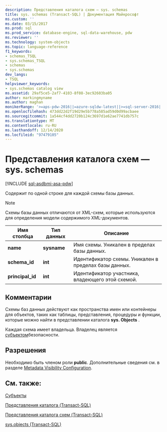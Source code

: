```yaml
---
description: Представления каталога схем — sys. schemas
title: sys. schemas (Transact-SQL) | Документация Майкрософт
ms.custom: ''
ms.date: 03/15/2017
ms.prod: sql
ms.prod_service: database-engine, sql-data-warehouse, pdw
ms.reviewer: ''
ms.technology: system-objects
ms.topic: language-reference
f1_keywords:
- schemas_TSQL
- sys.schemas_TSQL
- schemas
- sys.schemas
dev_langs:
- TSQL
helpviewer_keywords:
- sys.schemas catalog view
ms.assetid: 29af5ce5-2af7-4103-8f08-3ec92603ba05
author: markingmyname
ms.author: maghan
monikerRange: '>=aps-pdw-2016||=azure-sqldw-latest||>=sql-server-2016||>=sql-server-linux-2017||=azuresqldb-mi-current'
ms.openlocfilehash: 473dd22d2f19d29e5b778a585ad59d0d99acbaee
ms.sourcegitcommit: 1a544cf4dd2720b124c3697d1e62ae7741db757c
ms.translationtype: MT
ms.contentlocale: ru-RU
ms.lasthandoff: 12/14/2020
ms.locfileid: "97479105"
---
```

# <a name="schemas-catalog-views---sysschemas"></a>Представления каталога схем — sys. schemas
[!INCLUDE [sql-asdbmi-asa-pdw](../../includes/applies-to-version/sql-asdbmi-asa-pdw.md)]

  Содержит по одной строке для каждой схемы базы данных.  
  
> [!NOTE]  
>  Схемы базы данных отличаются от XML-схем, которые используются для определения модели содержимого XML-документов.  
  
|Имя столбца|Тип данных|Описание|  
|-----------------|---------------|-----------------|  
|**name**|**sysname**|Имя схемы. Уникален в пределах базы данных.|  
|**schema_id**|**int**|Идентификатор схемы. Уникален в пределах базы данных.|  
|**principal_id**|**int**|Идентификатор участника, владеющего этой схемой.|  
  
## <a name="remarks"></a>Комментарии  
Схемы баз данных действуют как пространства имен или контейнеры для объектов, таких как таблицы, представления, процедуры и функции, которые можно найти в представлении каталога **sys. Objects** .  

Каждая схема имеет владельца. Владелец является [субъектом](../../relational-databases/security/authentication-access/principals-database-engine.md)безопасности.
  
## <a name="permissions"></a>Разрешения  
 Необходимо быть членом роли **public**. Дополнительные сведения см. в разделе [Metadata Visibility Configuration](../../relational-databases/security/metadata-visibility-configuration.md).  
  
## <a name="see-also"></a>См. также:  
[Субъекты](../../relational-databases/security/authentication-access/principals-database-engine.md)

[Представления каталога (Transact-SQL)](../../relational-databases/system-catalog-views/catalog-views-transact-sql.md)   

[Представления каталога схем &#40;Transact-SQL&#41;](./catalog-views-transact-sql.md)   

[sys.objects (Transact-SQL)](../../relational-databases/system-catalog-views/sys-objects-transact-sql.md)  
  
